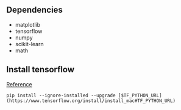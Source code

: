 ## Dependencies
- matplotlib
- tensorflow
- numpy
- scikit-learn
- math

## Install tensorflow

[Reference](https://www.tensorflow.org/install/install_mac)

```
pip install --ignore-installed --upgrade [$TF_PYTHON_URL](https://www.tensorflow.org/install/install_mac#TF_PYTHON_URL)
```
